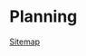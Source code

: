# Planning
[Sitemap](https://docs.google.com/document/d/16YT7899bFbgKvBiruonL3wRYBa64Rj0m4cCRCL-VfAg/edit)

